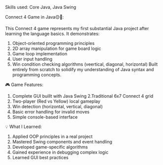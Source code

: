 Skills used: Core Java, Java Swing

Connect 4 Game in Java🟡🔴:

This Connect 4 game represents my first substantial Java project after learning the language basics. It demonstrates:
1. Object-oriented programming principles
2. 2D array manipulation for game board logic
3. Game loop implementation
4. User input handling
5. Win condition checking algorithms (veertical, diagonal, horizontal)
Built entirely from scratch to solidify my understanding of Java syntax and programming concepts.

🎮 Game Features:
1. Complete GUI buillt with Java Swing
2.Traditional 6x7 Connect 4 grid
3. Two-player (Red vs Yellow) local gameplay
4. Win detection (horizontal, vertical, diagonal)
5. Basic error handling for invalid moves
6. Simple console-based interface

💡 What I Learned:
1. Applied OOP principles in a real project
2. Mastered Swing components and event handling
3. Developed game-specific algorithms
4. Gained experience in debugging complex logic
5. Learned GUI best practices
